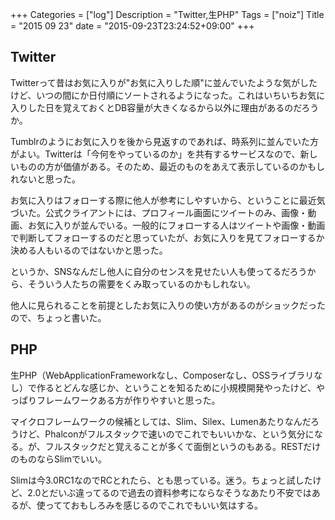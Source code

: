 +++
Categories = ["log"]
Description = "Twitter,生PHP"
Tags = ["noiz"]
Title = "2015 09 23"
date = "2015-09-23T23:24:52+09:00"
+++

## Twitter
Twitterって昔はお気に入りが"お気に入りした順"に並んでいたような気がしたけど、いつの間にか日付順にソートされるようになった。これはいちいちお気に入りした日を覚えておくとDB容量が大きくなるから以外に理由があるのだろうか。

Tumblrのようにお気に入りを後から見返すのであれば、時系列に並んでいた方がよい。Twitterは「今何をやっているのか」を共有するサービスなので、新しいものの方が価値がある。そのため、最近のものをあえて表示しているのかもしれないと思った。

お気に入りはフォローする際に他人が参考にしやすいから、ということに最近気づいた。公式クライアントには、プロフィール画面にツイートのみ、画像・動画、お気に入りが並んでいる。一般的にフォローする人はツイートや画像・動画で判断してフォローするのだと思っていたが、お気に入りを見てフォローするか決める人もいるのではないかと思った。

というか、SNSなんだし他人に自分のセンスを見せたい人も使ってるだろうから、そういう人たちの需要をくみ取っているのかもしれない。

他人に見られることを前提としたお気に入りの使い方があるのがショックだったので、ちょっと書いた。

## PHP
生PHP（WebApplicationFrameworkなし、Composerなし、OSSライブラリなし）で作るとどんな感じか、ということを知るために小規模開発やったけど、やっぱりフレームワークある方が作りやすいと思った。

マイクロフレームワークの候補としては、Slim、Silex、Lumenあたりなんだろうけど、Phalconがフルスタックで速いのでこれでもいいかな、という気分になる。が、フルスタックだと覚えることが多くて面倒というのもある。RESTだけのものならSlimでいい。

Slimは今3.0RC1なのでRCとれたら、とも思っている。迷う。ちょっと試したけど、2.0とだいぶ違ってるので過去の資料参考にならなそうなあたり不安ではあるが、使ってておもしろみを感じるのでこれでもいい気はする。